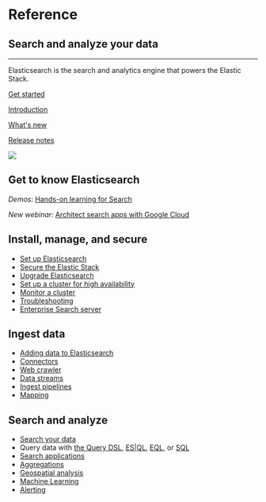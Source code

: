 # Reference

## Search and analyze your data
----------------------------

Elasticsearch is the search and analytics engine that powers the Elastic Stack.

[Get started](https://www.elastic.co/docs/get-started)

[Introduction](elasticsearch-intro.html) 

[What's new](release-highlights.html) 

[Release notes](es-release-notes.html)

![](https://images.contentstack.io/v3/assets/bltefdd0b53724fa2ce/bltb8eb1c8cf2e7309e/636925fb7457f32a10457f6d/elasticsearch.png)

## Get to know Elasticsearch

_Demos:_ [Hands-on learning for Search](https://www.elastic.co/demo-gallery?solutions=search&features=null&type=hands-on-learning)

_New webinar:_ [Architect search apps with Google Cloud](https://www.elastic.co/virtual-events/architecting-search-apps-on-google-cloud)

## Install, manage, and secure

*   [Set up Elasticsearch](docs-content://deploy-manage/deploy/self-managed/installing-elasticsearch.md)
*   [Secure the Elastic Stack](docs-content://deploy-manage/security.md)
*   [Upgrade Elasticsearch](docs-content://deploy-manage/upgrade/deployment-or-cluster.md)
*   [Set up a cluster for high availability](docs-content://deploy-manage/tools.md)
*   [Monitor a cluster](docs-content://deploy-manage/monitor/cloud-health-perf.md)
*   [Troubleshooting](https://www.elastic.co/docs/troubleshoot/elasticsearch)
*   [Enterprise Search server](https://www.elastic.co/docs/reference/search-connectors)

## Ingest data

*   [Adding data to Elasticsearch](docs-content://manage-data/ingest.md)
*   [Connectors](https://www.elastic.co/docs/reference/search-connectors)
*   [Web crawler](https://www.elastic.co/search-labs/blog/elastic-open-crawler-release)
*   [Data streams](docs-content://manage-data/data-store/data-streams.md)
*   [Ingest pipelines](docs-content://manage-data/ingest/transform-enrich/ingest-pipelines.md)
*   [Mapping](https://www.elastic.co/docs/manage-data/data-store/mapping)

## Search and analyze

*   [Search your data](docs-content://solutions/search/querying-for-search.md)
*   Query data with [the Query DSL](docs-content://explore-analyze/query-filter/languages/querydsl.md), [ES|QL](docs-content://explore-analyze/query-filter/languages/esql.md), [EQL](docs-content://explore-analyze/query-filter/languages/eql.md), or [SQL](docs-content://explore-analyze/query-filter/languages/sql.md)
*   [Search applications](docs-content://solutions/search/search-applications.md)
*   [Aggregations](docs-content://explore-analyze/query-filter/aggregations.md)
*   [Geospatial analysis](docs-content://explore-analyze/geospatial-analysis.md)
*   [Machine Learning](docs-content://explore-analyze/machine-learning.md)
*   [Alerting](docs-content://explore-analyze/alerts-cases/watcher.md)

